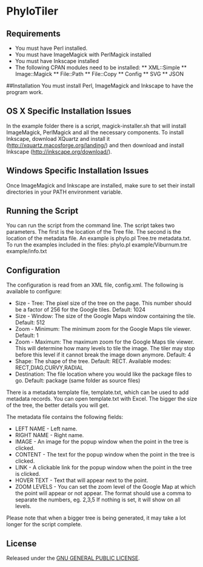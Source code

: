 PhyloTiler
==========

## Requirements
* You must have Perl installed.
* You must have ImageMagick with PerlMagick installed
* You must have Inkscape installed
* The following CPAN modules need to be installed:
** XML::Simple
** Image::Magick
** File::Path
** File::Copy
** Config
** SVG
** JSON

##Installation
You must install Perl,  ImageMagick and Inkscape to have the program work.

## OS X Specific Installation Issues
In the example folder there is a script, magick-installer.sh that will install ImageMagick, PerlMagick and all the necessary components.
To install Inkscape, download XQuartz and install it (http://xquartz.macosforge.org/landing/) and then download and install Inkscape (http://inkscape.org/download/). 

## Windows Specific Installation Issues
Once ImageMagick and Inkscape are installed, make sure to set their install directories in your PATH environment variable.

## Running the Script
You can run the script from the command line.  The script takes two parameters.  The first is the location of the Tree file.  The second is the location of the 
metadata file.  An example is phylo.pl Tree.tre metadata.txt.  To run the examples included in the files: phylo.pl example/Viburnum.tre example/info.txt

## Configuration
The configuration is read from an XML file, config.xml.  The following is available to configure:
* Size - Tree: The pixel size of the tree on the page.  This number should be a factor of 256 for the Google tiles.  Default: 1024
* Size - Window: The size of the Google Maps window containing the tile. Default: 512
* Zoom - Minimum: The minimum zoom for the Google Maps tile viewer.  Default: 1
* Zoom - Maximum: The maximum zoom for the Google Maps tile viewer.  This will determine how many levels to tile the image. The tiler may stop before this level if it cannot break the image down anymore.  Default: 4
* Shape: The shape of the tree. Default: RECT. Available modes: RECT,DIAG,CURVY,RADIAL
* Destination: The file location where you would like the package files to go.  Default: package (same folder as source files)

There is a metadata template file, template.txt, which can be used to add metadata records.  You can open template.txt with Excel.  The bigger the size of the tree, the better details you will get.

The metadata file contains the following fields:
* LEFT NAME - Left name.
* RIGHT NAME - Right name.
* IMAGE - An image for the popup window when the point in the tree is clicked.
* CONTENT - The text for the popup window when the point in the tree is clicked.
* LINK - A clickable link for the popup window when the point in the tree is clicked.
* HOVER TEXT - Text that will appear next to the point.
* ZOOM LEVELS - You can set the zoom level of the Google Map at which the point will appear or not appear. The format should use a comma to separate the numbers, eg. 2,3,5  If nothing is set, it will show on all levels.

Please note that when a bigger tree is being generated, it may take a lot longer for the script complete.


## License
Released under the [GNU GENERAL PUBLIC LICENSE](http://opensource.org/licenses/GPL-3.0).
